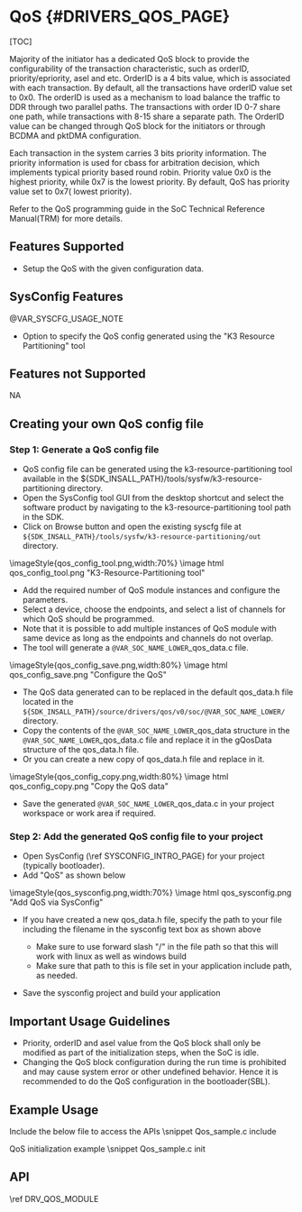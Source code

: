 # QoS {#DRIVERS_QOS_PAGE}

[TOC]

Majority of the initiator has a dedicated QoS block to provide the configurability of the transaction characteristic,
such as orderID, priority/epriority, asel and etc. OrderID is a 4 bits value, which is associated with each transaction.
By default, all the transactions have orderID value set to 0x0. The orderID is used as a mechanism to load balance the
traffic to DDR through two parallel paths. The transactions with order ID 0-7 share one path, while transactions with 8-15
share a separate path. The OrderID value can be changed through QoS block for the initiators or through BCDMA and pktDMA
configuration.

Each transaction in the system carries 3 bits priority information. The priority information is used for cbass for
arbitration decision, which implements typical priority based round robin. Priority value 0x0 is the highest priority,
while 0x7 is the lowest priority. By default, QoS has priority value set to 0x7( lowest priority).

Refer to the QoS programming guide in the SoC Technical Reference Manual(TRM) for more details.

## Features Supported

- Setup the QoS with the given configuration data.

## SysConfig Features

@VAR_SYSCFG_USAGE_NOTE

- Option to specify the QoS config generated using the "K3 Resource Partitioning" tool

## Features not Supported

NA

## Creating your own QoS config file

### Step 1: Generate a QoS config file

- QoS config file can be generated using the k3-resource-partitioning tool available in the
${SDK_INSALL_PATH}/tools/sysfw/k3-resource-partitioning directory.
- Open the SysConfig tool GUI from the desktop shortcut and select the software product by navigating to the k3-resource-partitioning
tool path in the SDK.
- Click on Browse button and open the existing syscfg file at `${SDK_INSALL_PATH}/tools/sysfw/k3-resource-partitioning/out` directory.

\imageStyle{qos_config_tool.png,width:70%}
\image html qos_config_tool.png "K3-Resource-Partitioning tool"

- Add the required number of QoS module instances and configure the parameters.
- Select a device, choose the endpoints, and select a list of channels for which QoS should be programmed.
- Note that it is possible to add multiple instances of QoS module with same device as long as the endpoints and channels do not overlap.
- The tool will generate a `@VAR_SOC_NAME_LOWER`_qos_data.c file.

\imageStyle{qos_config_save.png,width:80%}
\image html qos_config_save.png "Configure the QoS"

- The QoS data generated can to be replaced in the default qos_data.h file located in the
`${SDK_INSALL_PATH}/source/drivers/qos/v0/soc/@VAR_SOC_NAME_LOWER/` directory.
- Copy the contents of the `@VAR_SOC_NAME_LOWER`_qos_data structure in the `@VAR_SOC_NAME_LOWER`_qos_data.c file and replace it in the
gQosData structure of the qos_data.h file.
- Or you can create a new copy of qos_data.h file and replace in it.

\imageStyle{qos_config_copy.png,width:80%}
\image html qos_config_copy.png "Copy the QoS data"

- Save the generated `@VAR_SOC_NAME_LOWER`_qos_data.c in your project workspace or work area if required.

### Step 2: Add the generated QoS config file to your project

- Open SysConfig (\ref SYSCONFIG_INTRO_PAGE) for your project (typically bootloader).
- Add "QoS" as shown below

\imageStyle{qos_sysconfig.png,width:70%}
\image html qos_sysconfig.png "Add QoS via SysConfig"

- If you have created a new qos_data.h file, specify the path to your file including the filename in the sysconfig text box
  as shown above

  - Make sure to use forward slash "/" in the file path so that this will work with linux as well as windows build
  - Make sure that path to this is file set in your application include path, as needed.

- Save the sysconfig project and build your application

## Important Usage Guidelines

- Priority, orderID and asel value from the QoS block shall only be modified as part of the initialization
steps, when the SoC is idle.
- Changing the QoS block configuration during the run time is prohibited and may cause system error or other
undefined behavior. Hence it is recommended to do the QoS configuration in the bootloader(SBL).

## Example Usage

Include the below file to access the APIs
\snippet Qos_sample.c include

QoS initialization example
\snippet Qos_sample.c init

## API

\ref DRV_QOS_MODULE
